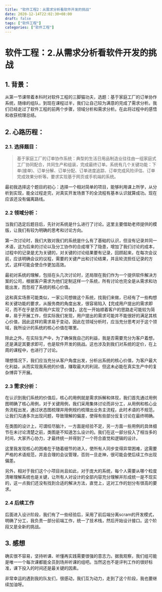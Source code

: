 ```yaml
---
title: "软件工程2：从需求分析看软件开发的挑战"
date: 2020-12-14T22:02:30+08:00
draft: false
tags: ["软件工程"]
categories: ["软件工程"]
---
```


# 软件工程：2.从需求分析看软件开发的挑战

## 1. 背景：

从第一节课带着本科时对软件工程的三脚猫功夫，选题：基于家庭工厂的订单协作系统，随缘的组队，到现在课程过半，我们让自己较为满意的完成了需求分析。我们已经走过了软件工程的前两个步骤，领域分析和需求分析。在此将过程中的感悟和收获梳理总结。

## 2. 心路历程：

### 2.1. 选择题目：

> 基于家庭工厂的订单协作系统：典型的生活日用品制造业往往由一组家庭式工厂协同配合，共同生产和组装，完成最终订单。系统有几个关键功能：下单(接单)、订单分解、订单分配、订单进度追踪、订单完成风险评估、订单完成效果分析等。要求实现基于网页或手机端的系统。

最初我选择这个题目的初心：选择一个相对简单的项目，能够利用课上所学，从分析到实现，能全过程走完，对真实开发场景下的全流程有基本认识就算成功。现在应该还没有偏离路线。


### 2.2 领域分析：

当我们选定后题目后，先针对系统是什么进行了讨论。这里主要借助老师提供的模版，让我们有较为明确的思考和讨论方向。

第一次讨论时，我们大致对我们的系统是什么有了基础的认识，但没有记录并同一术语，这为后来的讨论以及分工协作的合成埋下了隐患，增加了我们讨论的成本，过程中的记录是尤为关键的，对关键的讨论结果要有记录，回顾起来，在每次会议前，应该明确会议的议程，需要的关键产出和讨论结果，并且轮流担任记录的方式，这样可能会使合作更加高效。

最初对系统的理解，包括在头几次讨论时，还局限在我们作为一个提供软件解决方案的公司，根据客户需求为他们定制这样一个系统，所有讨论也完全是从需求和功能出发，而忽视了系统的核心价值。

这和真实场景可能类似，一家公司想做这个系统，找我们来做，已经有了一些构想和关键功能的要求，从服务商的角度出发，很容易陷入【完成用户提出的需求即可，而不在乎是否帮用户实现了价值】，这在一开始顺着客户的思路走可能较为简单，易于开展工作，但实际我们发现，用户提出的需求可能并不能很好的满足其核心价值，因此这样的需求易于变动，因此在领域分析时，应当充分思考对于这个领域，我所设计的系统的核心价值在哪里。

除此之外，在实际生产中，为了确保我自己的利益，我是否需要充分为客户着想，还是满足其要求即可，也是软件开发的挑战。这也涉及到我们对系统的定价，在上周的课程中，也进行了讨论。

理想情况下，我们应当充分从客户角度出发，分析出系统的核心价值，为客户最大化利益，从而实现我系统的价值，赚取最大的利润，但这未必能在真实生产中的复杂博弈下开展。

### 2.3 需求分析：

在认识到我们系统的价值后，核心的用例就是需求拆解和体现，我们首先通过用例图明确了核心用例，对于关键用例，我们采用集体讨论而非分工，从用例和核心业务流程出发，通过状态图梳理并用例规约梳理出业务主流程，此时术语的不规范，让我们沟通多次出现问题，导致理解的偏差，使得有些部分反复讨论在最终明确。

在类图的设计上，可谓绞尽脑汁，一方面是经验不足，另一方面一些用例的具体细节在未讨论清楚之前，类图是不知道怎么设计的。我们在这一部分投入了相当多的时间，大家齐心协力，才最终统一并得到了一个符合直觉和逻辑的设计。

这里我发现核心的困难在于随着细节的进入，使所有人同步变得异常困难，这需要严格的术语规范，并且合理的会议管理，否则一旦走神，很可能会使后续工作出现偏差。

另外，相对于我们这个小项目尚且如此，对于庞大的系统，每个人需要从哪个粒度清晰理解系统也是关键，让所有人对设计的全部内容充分理解并形成统一是不现实的，这一点我们还没有找到合适的解决方法，直觉上，这对工作的划分有很高的要求。

### 2.4 后续工作

后面进入设计阶段，我们有了一些经验后，采用了前后端分离scram的开发模式，明确了分工，我负责一部分前端工作，统一了技术栈，然后开始设计接口。这个阶段又是全新的挑战。

## 3. 感想 

确实很不容易，坚持听课、听懂再实践需要很强的意志力。据我观察，我们组可能是唯一一个每次课都能全员到场并听课的组吧。当然这也不是评判工作的很好标准，课下投入的时间还是最关键的因素。

非常幸运的遇到我的队友们，很感动，我们互为动力，走到了这个阶段，我也要继续加油呀。
